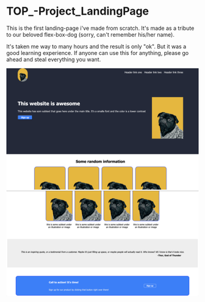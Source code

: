 # TOP_-Project_LandingPage 

This is the first landing-page i've made from scratch. It's made as a tribute to our beloved flex-box-dog (sorry, can't remember his/her name). 

It's taken me way to many hours and the result is only "ok". But it was a good learning experience. If anyone can use this for anything, please go ahead and steal everything you want.

<img src="./Result/Screenshot_1.png" alt="Screenshot 1 of resulting landingpage"> 
<img src="./Result/Screenshot_2.png" alt="Screenshot 2 of resulting landingpage">